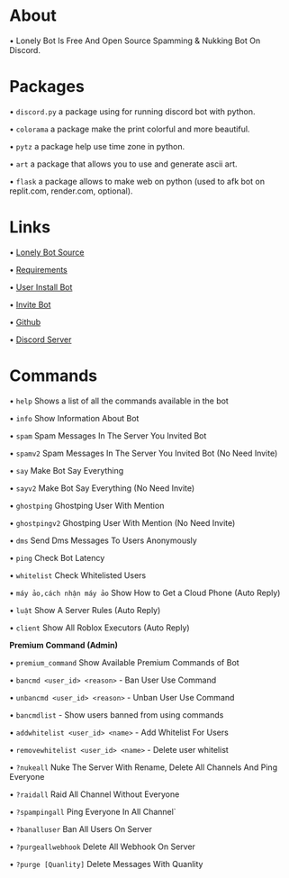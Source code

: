 # About

• Lonely Bot Is Free And Open Source Spamming & Nukking Bot On Discord.

# Packages

• `discord.py` a package using for running discord bot with python.

• `colorama` a package make the print colorful and more beautiful.

• `pytz` a package help use time zone in python.

• `art` a package that allows you to use and generate ascii art.

• `flask` a package allows to make web on python (used to afk bot on replit.com, render.com, optional).

# Links

• [Lonely Bot Source](https://github.com/LongHip12/LonelyBot/blob/main/main.py)

• [Requirements](https://github.com/LongHip12/LonelyBot/blob/main/requirements.txt)

• [User Install Bot](https://discord.com/oauth2/authorize?client_id=1410958593041104957)

• [Invite Bot](https://discord.com/oauth2/authorize?client_id=1410958593041104957&permissions=8&integration_type=0&scope=bot+applications.commands)

• [Github](https://github.com/LongHip12/LonelyBot)

• [Discord Server](https://discord.gg/2anc7nHw6b)

# Commands
• `help` Shows a list of all the commands available in the bot

• `info` Show Information About Bot

• `spam` Spam Messages In The Server You Invited Bot

• `spamv2` Spam Messages In The Server You Invited Bot (No Need Invite)

• `say` Make Bot Say Everything

• `sayv2` Make Bot Say Everything (No Need Invite)

• `ghostping` Ghostping User With Mention

• `ghostpingv2` Ghostping User With Mention (No Need Invite)

• `dms` Send Dms Messages To Users Anonymously

• `ping` Check Bot Latency

• `whitelist` Check Whitelisted Users

• `máy ảo,cách nhận máy ảo` Show How to Get a Cloud Phone (Auto Reply)

• `luật` Show A Server Rules (Auto Reply)

• `client` Show All Roblox Executors (Auto Reply)

**Premium Command (Admin)**

• `premium_command` Show Available Premium Commands of Bot

• `bancmd <user_id> <reason>` - Ban User Use Command

• `unbancmd <user_id> <reason>` - Unban User Use Command

• `bancmdlist` - Show users banned from using commands

• `addwhitelist <user_id> <name>` - Add Whitelist For Users

• `removewhitelist <user_id> <name>` - Delete user whitelist

• `?nukeall` Nuke The Server With Rename, Delete All Channels And Ping Everyone

• `?raidall` Raid All Channel Without Everyone

• `?spampingall` Ping Everyone In All Channel`

• `?banalluser` Ban All Users On Server

• `?purgeallwebhook` Delete All Webhook On Server

• `?purge [Quanlity]` Delete Messages With Quanlity
